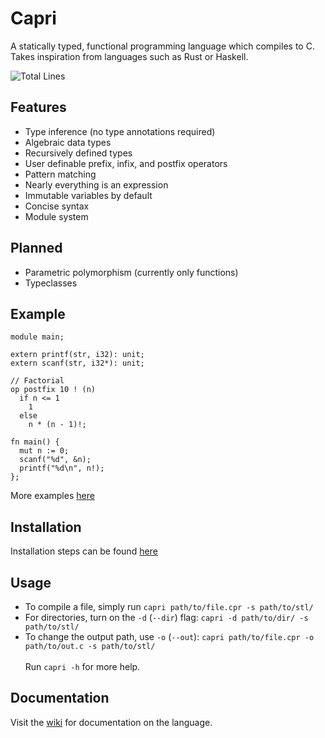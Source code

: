 # Capri
A statically typed, functional programming language which compiles to C.
Takes inspiration from languages such as Rust or Haskell.

![Total Lines](https://img.shields.io/tokei/lines/github/05st/capri)

## Features
- Type inference (no type annotations required)
- Algebraic data types
- Recursively defined types
- User definable prefix, infix, and postfix operators
- Pattern matching
- Nearly everything is an expression
- Immutable variables by default
- Concise syntax
- Module system

## Planned
- Parametric polymorphism (currently only functions)
- Typeclasses

## Example
```
module main;

extern printf(str, i32): unit;
extern scanf(str, i32*): unit;

// Factorial
op postfix 10 ! (n)
  if n <= 1
    1
  else
    n * (n - 1)!;

fn main() {
  mut n := 0;
  scanf("%d", &n);
  printf("%d\n", n!);
};
```
More examples [here](https://github.com/05st/capri/tree/master/examples)

## Installation
Installation steps can be found [here](https://github.com/05st/capri/wiki/Installation)

## Usage
- To compile a file, simply run `capri path/to/file.cpr -s path/to/stl/`
- For directories, turn on the `-d` (`--dir`) flag: `capri -d path/to/dir/ -s path/to/stl/`
- To change the output path, use `-o` (`--out`): `capri path/to/file.cpr -o path/to/out.c -s path/to/stl/` \
\
Run `capri -h` for more help.

## Documentation
Visit the [wiki](https://github.com/05st/capri/wiki) for documentation on the language.
